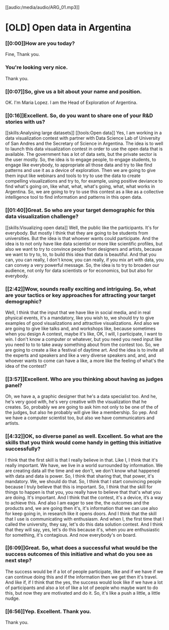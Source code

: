 [[audio:/media/audio/ARG_01.mp3]]

# [OLD] Open data in Argentina

### [[0:00]]How are you today?
Fine, Thank you. 

### You're looking very nice.
Thank you.

### [[0:07]]So, give us a bit about your name and position.
OK. I'm Maria Lopez. I am the Head of Exploration of Argentina.

### [[0:16]]Excellent. So, do you want to share one of your R&D stories with us?
[[skills:Analysing large datasets]]
[[tools:Open data]]
Yes, I am working in a data visualization contest with partner with Data Science Lab of University of San Andres and the Secretary of Science in Argentina. The idea is to well to launch this data visualization contest in order to use the open data that is available. The government has a lot of data sets, but the private sector is the user mostly.
So, the idea is to engage people, to engage students, to engage like everybody, to appropriate all those data and try to like find patterns and use it as a device of exploration. Then we are going to give them input like webinars and tools to try to use the data to create compelling visualizations and try to, for example, using positive deviance to find what's going on, like what, what, what's going, what, what works in Argentina.
So, we are going to try to use this contest as a like as a collective intelligence tool to find information and patterns in this open data.

### [[01:40]]Great. So who are your target demographic for this data visualization challenge?
[[skills:Visualizing open data]]
Well, the public like the participants. It's for everybody. But mostly I think that they are going to be students from universities. But the idea is that whoever wants could participate. And the idea is to not only have like data scientist or more like scientific profiles, but also we want to try to convince people from designers and artists, because we want to try to, to, to build this idea that data is beautiful. And that you can, you can really, I don't know, you can really, if you mix art with data, you can convey a very powerful message.
So, the idea is to try to broaden our audience, not only for data scientists or for economics, but but also for everybody.

### [[2:42]]Wow, sounds really exciting and intriguing. So, what are your tactics or key approaches for attracting your target demographic?
Well, I think that the input that we have like in social media, and in real physical events, it's a mandatory, like you wish to, we should try to give examples of good visualizations and attractive visualizations. And also we are going to give like talks and, and workshops like, because sometimes when you design A contest, maybe it's like, OK, I will, I participate, I want to win.
I don't know a computer or whatever, but you need you need input like you need to to to take away something about from the contest too.
So, we are going to create a like a festival of daytime art. And the idea is to invite all the experts and speakers and like a very diverse speakers and, and, and whoever wants to come can have a like, a more like the feeling of what's the idea of the contest?

### [[3:57]]Excellent. Who are you thinking about having as judges panel?
Oh, we have a, a graphic designer that he's a data specialist too. And he, he's very good with, he's very creative with the visualization that he creates. So, probably we are going to ask him not only to be one of the of the judges, but also he probably will give like a membership.
So yep. And we have a computer scientist too, but also we have communicators and artists.

### [[4:32]]OK, so diverse panel as well. Excellent. So what are the skills that you think would come handy in getting this initiative successfully?
I think that the first skill is that I really believe in that. Like I, I think that it's really important. We have, we live in a world surrounded by information. We are creating data all the time and we don't, we don't know what happened with data and data is power. So, I think that sharing that, that power, it's mandatory. We, we should do that.
So, I think that I start convincing people because I truly believe that this is important. 
So, I think that the skill for things to happen is that you, you really have to believe that that's what you are doing. It's important. And I think that the contest, it's a device, it’s a way to achieve this. And also I am eager to see the, the outcomes and the products and, we are going then it's, it's information that we can use also for keep going in, in research like it opens doors.
And I think that the skill that I use is communicating with enthusiasm. And when I, the first time that I called the university, they say, let's do this data solution contest. And I think that they will say, yes, let's do this because it's, when you are enthusiastic for something, it's contagious. And now everybody's on board.

### [[6:09]]Great. So, what does a successful what would be the success outcomes of this initiative and what do you see as next step?
The success would be if a lot of people participate, like and if we have if we can continue doing this and if the information then we get then it's travel. And like if, if I think that the yes, the success would look like if we have a lot of participants and also a lot of like a lot of people who maybe want to do this, but now they are motivated and do it. 
So, it's like a push a little, a little nudge.

### [[6:56]]Yep. Excellent. Thank you.
Thank you.